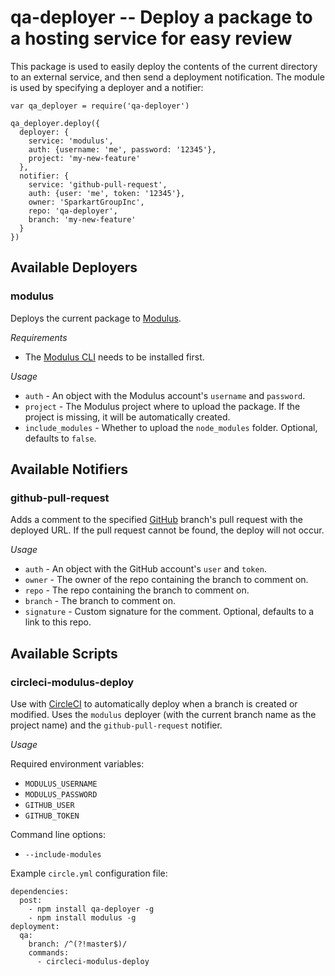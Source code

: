 # qa-deployer -- Deploy a package to a hosting service for easy review

This package is used to easily deploy the contents of the current directory to an external service, and then send a deployment notification. The module is used by specifying a deployer and a notifier:

```
var qa_deployer = require('qa-deployer')

qa_deployer.deploy({
  deployer: {
    service: 'modulus',
    auth: {username: 'me', password: '12345'},
    project: 'my-new-feature'
  },
  notifier: {
    service: 'github-pull-request',
    auth: {user: 'me', token: '12345'},
    owner: 'SparkartGroupInc',
    repo: 'qa-deployer',
    branch: 'my-new-feature'
  }
})
```

## Available Deployers ##

### modulus ###

Deploys the current package to [Modulus](https://modulus.io/).

*Requirements*

 - The [Modulus CLI](https://github.com/onmodulus/modulus-cli) needs to be installed first.

*Usage*

 - `auth` - An object with the Modulus account's `username` and `password`.
 - `project` - The Modulus project where to upload the package. If the project is missing, it will be automatically created.
 - `include_modules` - Whether to upload the `node_modules` folder. Optional, defaults to `false`.

## Available Notifiers ##

### github-pull-request ###

Adds a comment to the specified [GitHub](https://github.com/) branch's pull request with the deployed URL. If the pull request cannot be found, the deploy will not occur.

*Usage*

 - `auth` - An object with the GitHub account's `user` and `token`.
 - `owner` - The owner of the repo containing the branch to comment on.
 - `repo` - The repo containing the branch to comment on.
 - `branch` - The branch to comment on.
 - `signature` - Custom signature for the comment. Optional, defaults to a link to this repo.

## Available Scripts ##

### circleci-modulus-deploy ###

Use with [CircleCI](https://circleci.com/) to automatically deploy when a branch is created or modified. Uses the `modulus` deployer (with the current branch name as the project name) and the `github-pull-request` notifier.

*Usage*

Required environment variables:

 - `MODULUS_USERNAME`
 - `MODULUS_PASSWORD`
 - `GITHUB_USER`
 - `GITHUB_TOKEN`

Command line options:

 - `--include-modules`

Example `circle.yml` configuration file:

```
dependencies:
  post:
    - npm install qa-deployer -g
    - npm install modulus -g
deployment:
  qa:
    branch: /^(?!master$)/
    commands:
      - circleci-modulus-deploy
```
